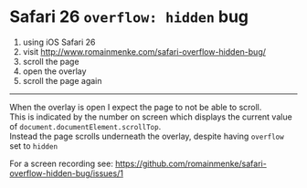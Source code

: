 # Safari 26 `overflow: hidden` bug

1. using iOS Safari 26
2. visit http://www.romainmenke.com/safari-overflow-hidden-bug/
3. scroll the page
4. open the overlay
5. scroll the page again

-----

When the overlay is open I expect the page to not be able to scroll.  
This is indicated by the number on screen which displays the current value of `document.documentElement.scrollTop`.  
Instead the page scrolls underneath the overlay, despite having `overflow` set to `hidden`

For a screen recording see: https://github.com/romainmenke/safari-overflow-hidden-bug/issues/1
